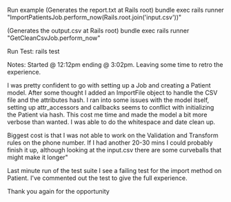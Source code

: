 Run example
(Generates the report.txt at Rails root)
bundle exec rails runner "ImportPatientsJob.perform_now(Rails.root.join('input.csv'))"

(Generates the output.csv at Rails root)
bundle exec rails runner "GetCleanCsvJob.perform_now"

Run Test:
rails test

Notes:
Started @ 12:12pm ending @ 3:02pm.
Leaving some time to retro the experience.

I was pretty confident to go with setting up a Job and creating a Patient model.
After some thought I added an ImportFile object to handle the CSV file and the attributes hash.
I ran into some issues with the model itself, setting up attr_accessors and callbacks seems to conflict with
initializing the Patient via hash.
This cost me time and made the model a bit more verbose than wanted.
I was able to do the whitespace and date clean up.

Biggest cost is that I was not able to work on the Validation and Transform rules on the phone number.
If I had another 20-30 mins I could probably finish it up, although looking at the input.csv
there are some curveballs that might make it longer"

Last minute run of the test suite I see a failing test for the import method on Patient. 
I've commented out the test to give the full experience.

Thank you again for the opportunity

